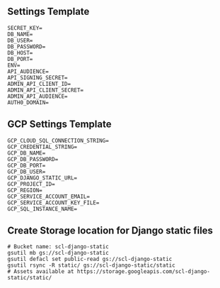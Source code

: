 

## Settings Template

```
SECRET_KEY=
DB_NAME=
DB_USER=
DB_PASSWORD=
DB_HOST=
DB_PORT=
ENV=
API_AUDIENCE=
API_SIGNING_SECRET=
ADMIN_API_CLIENT_ID=
ADMIN_API_CLIENT_SECRET=
ADMIN_API_AUDIENCE=
AUTH0_DOMAIN=
```

## GCP Settings Template

```
GCP_CLOUD_SQL_CONNECTION_STRING=	
GCP_CREDENTIAL_STRING=	
GCP_DB_NAME=	
GCP_DB_PASSWORD=	
GCP_DB_PORT=	
GCP_DB_USER=	
GCP_DJANGO_STATIC_URL=
GCP_PROJECT_ID=	
GCP_REGION=	
GCP_SERVICE_ACCOUNT_EMAIL=	
GCP_SERVICE_ACCOUNT_KEY_FILE=	
GCP_SQL_INSTANCE_NAME=

```


## Create Storage location for Django static files
```
# Bucket name: scl-django-static
gsutil mb gs://scl-django-static
gsutil defacl set public-read gs://scl-django-static
gsutil rsync -R static/ gs://scl-django-static/static
# Assets available at https://storage.googleapis.com/scl-django-static/static/
```
